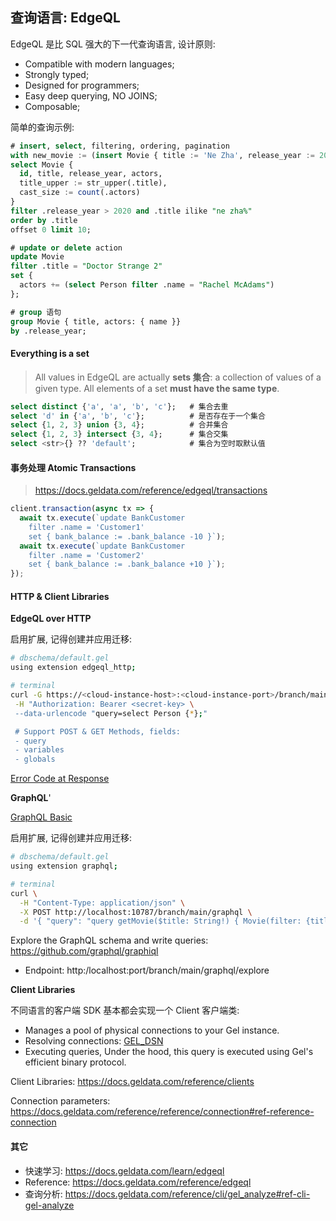 ## 查询语言: EdgeQL

EdgeQL 是比 SQL 强大的下一代查询语言, 设计原则:
- Compatible with modern languages;
- Strongly typed;
- Designed for programmers;
- Easy deep querying, NO JOINS;
- Composable;

简单的查询示例:

```sql
# insert, select, filtering, ordering, pagination
with new_movie := (insert Movie { title := 'Ne Zha', release_year := 2021 })
select Movie {
  id, title, release_year, actors,
  title_upper := str_upper(.title),
  cast_size := count(.actors)
} 
filter .release_year > 2020 and .title ilike "ne zha%"
order by .title
offset 0 limit 10;

# update or delete action
update Movie
filter .title = "Doctor Strange 2"
set {
  actors += (select Person filter .name = "Rachel McAdams")
};

# group 语句
group Movie { title, actors: { name }}
by .release_year;
```

#### Everything is a set

> All values in EdgeQL are actually **sets 集合**: a collection of values of a given type. All elements of a set **must have the same type**. 

```sql
select distinct {'a', 'a', 'b', 'c'};   # 集合去重
select 'd' in {'a', 'b', 'c'};          # 是否存在于一个集合
select {1, 2, 3} union {3, 4};          # 合并集合
select {1, 2, 3} intersect {3, 4};      # 集合交集
select <str>{} ?? 'default';            # 集合为空时取默认值
```
#### 事务处理 Atomic Transactions

> https://docs.geldata.com/reference/edgeql/transactions

```typescript
client.transaction(async tx => {
  await tx.execute(`update BankCustomer
    filter .name = 'Customer1'
    set { bank_balance := .bank_balance -10 }`);
  await tx.execute(`update BankCustomer
    filter .name = 'Customer2'
    set { bank_balance := .bank_balance +10 }`);
});
```
#### HTTP & Client Libraries

**EdgeQL over HTTP**

启用扩展, 记得创建并应用迁移:
```bash
# dbschema/default.gel
using extension edgeql_http;

# terminal
curl -G https://<cloud-instance-host>:<cloud-instance-port>/branch/main/edgeql \
 -H "Authorization: Bearer <secret-key> \
 --data-urlencode "query=select Person {*};"

 # Support POST & GET Methods, fields:
 - query
 - variables
 - globals
```

[Error Code at Response](https://docs.geldata.com/reference/reference/protocol/errors#ref-protocol-error-codes)

**GraphQL**'

[GraphQL Basic](https://docs.geldata.com/reference/clients/graphql/graphql)

启用扩展, 记得创建并应用迁移:
```bash
# dbschema/default.gel
using extension graphql;

# terminal
curl \
  -H "Content-Type: application/json" \
  -X POST http://localhost:10787/branch/main/graphql \
  -d '{ "query": "query getMovie($title: String!) { Movie(filter: {title:{eq: $title}}) { id title }}", "variables": { "title": "The Batman" }, "globals": {"default::current_user": "04e52807-6835-4eaa-999b-952804ab40a5"}}'
```

Explore the GraphQL schema and write queries: https://github.com/graphql/graphiql

- Endpoint: http:/localhost:port/branch/main/graphql/explore

**Client Libraries**

不同语言的客户端 SDK 基本都会实现一个 Client 客户端类:
- Manages a pool of physical connections to your Gel instance.
- Resolving connections: [GEL_DSN](https://docs.geldata.com/reference/reference/dsn#ref-dsn)
- Executing queries, Under the hood, this query is executed using Gel's efficient binary protocol.

Client Libraries: https://docs.geldata.com/reference/clients

Connection parameters: https://docs.geldata.com/reference/reference/connection#ref-reference-connection

#### 其它

- 快速学习: https://docs.geldata.com/learn/edgeql
- Reference: https://docs.geldata.com/reference/edgeql
- 查询分析: https://docs.geldata.com/reference/cli/gel_analyze#ref-cli-gel-analyze
